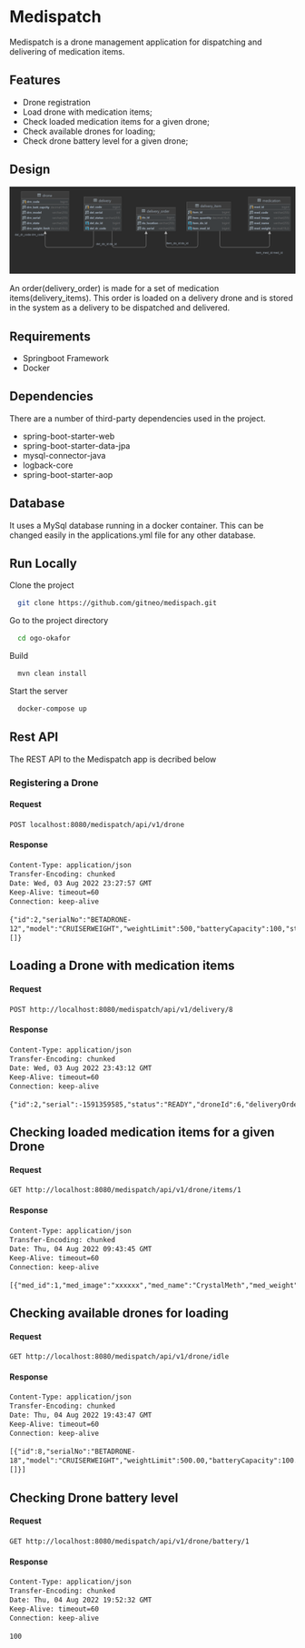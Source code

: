 
# Medispatch
Medispatch is a drone management application for dispatching and delivering of medication items.
## Features
- Drone registration
- Load drone with medication items;
- Check loaded medication items for a given drone;
- Check available drones for loading;
- Check drone battery level for a given drone;
## Design

![Schema Screenshot](src/main/resources/static/images/schema.png)

An order(delivery_order) is made for a set of medication items(delivery_items). This order is loaded on a 
delivery drone and is stored in the system as a delivery to be dispatched and delivered.


## Requirements
* Springboot Framework
* Docker
## Dependencies
There are a number of third-party dependencies used in the project.
* spring-boot-starter-web
* spring-boot-starter-data-jpa
* mysql-connector-java
* logback-core
* spring-boot-starter-aop

## Database
It uses a MySql database running in a docker container. This can be changed easily in the applications.yml file for any other database.
## Run Locally

Clone the project

```bash
  git clone https://github.com/gitneo/medispach.git
```

Go to the project directory

```bash
  cd ogo-okafor
```

Build

```bash
  mvn clean install
```

Start the server

```bash
  docker-compose up
```


## Rest API
The REST API to the Medispatch app is decribed below
### Registering a Drone
#### Request
```
POST localhost:8080/medispatch/api/v1/drone
```
#### Response
```
Content-Type: application/json
Transfer-Encoding: chunked
Date: Wed, 03 Aug 2022 23:27:57 GMT
Keep-Alive: timeout=60
Connection: keep-alive

{"id":2,"serialNo":"BETADRONE-12","model":"CRUISERWEIGHT","weightLimit":500,"batteryCapacity":100,"state":"IDLE","deliveryList":[]}
```

## Loading a Drone with medication items
#### Request
```
POST http://localhost:8080/medispatch/api/v1/delivery/8
```
#### Response
```
Content-Type: application/json
Transfer-Encoding: chunked
Date: Wed, 03 Aug 2022 23:43:12 GMT
Keep-Alive: timeout=60
Connection: keep-alive

{"id":2,"serial":-1591359585,"status":"READY","droneId":6,"deliveryOrderId":8}
```
## Checking loaded medication items for a given Drone
#### Request
```
GET http://localhost:8080/medispatch/api/v1/drone/items/1
```
#### Response
```
Content-Type: application/json
Transfer-Encoding: chunked
Date: Thu, 04 Aug 2022 09:43:45 GMT
Keep-Alive: timeout=60
Connection: keep-alive

[{"med_id":1,"med_image":"xxxxxx","med_name":"CrystalMeth","med_weight":600.00,"med_code":"MED_0020"}]
```
## Checking available drones for loading
#### Request
```
GET http://localhost:8080/medispatch/api/v1/drone/idle
```
#### Response
```
Content-Type: application/json
Transfer-Encoding: chunked
Date: Thu, 04 Aug 2022 19:43:47 GMT
Keep-Alive: timeout=60
Connection: keep-alive

[{"id":8,"serialNo":"BETADRONE-18","model":"CRUISERWEIGHT","weightLimit":500.00,"batteryCapacity":100.00,"state":"IDLE","deliveryList":[]}]
```

## Checking Drone battery level
#### Request
```
GET http://localhost:8080/medispatch/api/v1/drone/battery/1
```
#### Response
```
Content-Type: application/json
Transfer-Encoding: chunked
Date: Thu, 04 Aug 2022 19:52:32 GMT
Keep-Alive: timeout=60
Connection: keep-alive

100
```
